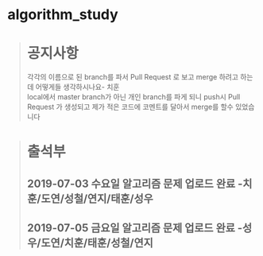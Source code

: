 # algorithm_study

> # 공지사항
> 각각의 이름으로 된 branch를 파서 Pull Request 로 보고 merge 하려고 하는데 어떻게들 생각하시나요- 치훈<br>
> local에서 master branch가 아닌 개인 branch를 파게 되니 push시 Pull Request 가 생성되고 제가 적은 코드에 코멘트를 달아서 merge를 할수 있었습니다

> # 출석부
> ## 2019-07-03 수요일 알고리즘 문제 업로드 완료 -치훈/도연/성철/연지/태훈/성우
> ## 2019-07-05 금요일 알고리즘 문제 업로드 완료 -성우/도연/치훈/태훈/성철/연지
